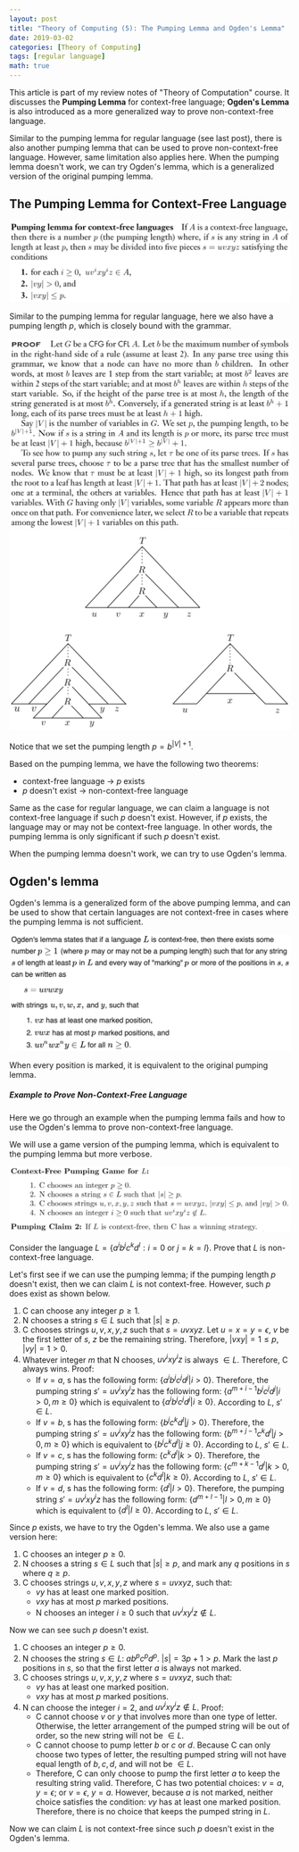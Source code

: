 ```yaml
---
layout: post
title: "Theory of Computing (5): The Pumping Lemma and Ogden's Lemma"
date: 2019-03-02
categories: [Theory of Computing]
tags: [regular language]
math: true
---
```


This article is part of my review notes of "Theory of Computation" course. It discusses the **Pumping Lemma** for context-free language; **Ogden's Lemma** is also introduced as a more generalized way to prove non-context-free language.

Similar to the pumping lemma for regular language (see last post), there is also another pumping lemma that can be used to prove non-context-free language. However, same limitation also applies here. When the pumping lemma doesn't work, we can try Ogden's lemma, which is a generalized version of the original pumping lemma.

## The Pumping Lemma for Context-Free Language

![pumping-lemma](/assets/img/legacy/pl1.png)

Similar to the pumping lemma for regular language, here we also have a pumping length $p$, which is closely bound with the grammar.

![pumping-lemma](/assets/img/legacy/pl2.png)
![pumping-lemma](/assets/img/legacy/pl3.png)

Notice that we set the pumping length $p = b^{|V|+1}$.

Based on the pumping lemma, we have the following two theorems:
* context-free language $\to$ $p$ exists
* $p$ doesn't exist $\to$ non-context-free language

Same as the case for regular language, we can claim a language is not context-free language if such $p$ doesn't exist. However, if $p$ exists, the language may or may not be context-free language. In other words, the pumping lemma is only significant if such $p$ doesn't exist.

When the pumping lemma doesn't work, we can try to use Ogden's lemma.

## Ogden's lemma

Ogden's lemma is a generalized form of the above pumping lemma, and can be used to show that certain languages are not context-free in cases where the pumping lemma is not sufficient.

![pumping-lemma](/assets/img/legacy/pl4.png)

When every position is marked, it is equivalent to the original pumping lemma.

##### Example to Prove Non-Context-Free Language

Here we go through an example when the pumping lemma fails and how to use the Ogden's lemma to prove non-context-free language.

We will use a game version of the pumping lemma, which is equivalent to the pumping lemma but more verbose.

![pumping-lemma](/assets/img/legacy/pl5.png)

Consider the language $L = \{a^i b^j c^k d^l: i=0 \text{ or } j=k=l\}$. Prove that $L$ is non-context-free language.

Let's first see if we can use the pumping lemma; if the pumping length $p$ doesn't exist, then we can claim $L$ is not context-free. However, such $p$ does exist as shown below.

1. C can choose any integer $p \geq 1$.
2. N chooses a string $s \in L$ such that $|s| \geq p$.
3. C chooses strings $u, v, x, y, z$ such that $s = uvxyz$. Let $u = x = y = \epsilon$, $v$ be the first letter of $s$, $z$ be the remaining string. Therefore, $|vxy| = 1 \leq p$, $|vy| = 1 > 0$.
4. Whatever integer $m$ that N chooses, $u v^i x y^i z$ is always $\in L$. Therefore, C always wins. Proof:
   * If $v = a$, s has the following form: $\{ a^i b^j c^j d^j | i > 0 \}$. Therefore, the pumping string $s' = u v^i x y^i z$ has the following form: $\{ a^{m+i-1} b^j c^j d^j | i > 0, m \geq 0 \}$ which is equivalent to $\{ a^i b^j c^j d^j | i \geq 0\}$. According to $L$, $s' \in L$.
   * If $v = b$, s has the following form: $\{ b^j c^k d^l | j > 0 \}$. Therefore, the pumping string $s' = u v^i x y^i z$ has the following form: $\{ b^{m+j-1} c^k d^l | j > 0, m \geq 0 \}$ which is equivalent to $\{ b^j c^k d^l | j \geq 0 \}$. According to $L$, $s' \in L$.
   * If $v = c$, s has the following form: $\{ c^k d^l | k > 0 \}$. Therefore, the pumping string $s' = u v^i x y^i z$ has the following form: $\{ c^{m+k-1} d^l | k > 0, m \geq 0 \}$ which is equivalent to $\{ c^k d^l | k \geq 0 \}$. According to $L$, $s' \in L$.
   * If $v = d$, s has the following form: $\{ d^l | l > 0 \}$. Therefore, the pumping string $s' = u v^i x y^i z$ has the following form: $\{ d^{m+l-1} | l > 0, m \geq 0 \}$ which is equivalent to $\{ d^l | l \geq 0 \}$. According to $L$, $s' \in L$.

Since $p$ exists, we have to try the Ogden's lemma. We also use a game version here:

1. C chooses an integer $p \geq 0$.
2. N chooses a string $s \in L$ such that $|s| \geq p$, and mark any $q$ positions in $s$ where $q \geq p$.
3. C chooses strings $u, v, x, y, z$ where $s = uvxyz$, such that:
   * $vy$ has at least one marked position.
   * $vxy$ has at most $p$ marked positions.
   * N chooses an integer $i \geq 0$ such that $u v^i x y^i z \notin L$.

Now we can see such $p$ doesn't exist.

1. C chooses an integer $p \geq 0$.
2. N chooses the string $s \in L$: $a b^p c^p d^p$. $|s| = 3p+1 > p$. Mark the last $p$ positions in $s$, so that the first letter $a$ is always not marked.
3. C chooses strings $u, v, x, y, z$ where $s = uvxyz$, such that:
   * $vy$ has at least one marked position.
   * $vxy$ has at most $p$ marked positions.
4. N can choose the integer $i = 2$, and $u v^i x y^i z \notin L$. Proof:
   * C cannot choose $v$ or $y$ that involves more than one type of letter. Otherwise, the letter arrangement of the pumped string will be out of order, so the new string will not be $\in L$.
   * C cannot choose to pump letter $b$ or $c$ or $d$. Because C can only choose two types of letter, the resulting pumped string will not have equal length of $b, c, d$, and will not be $\in L$.
   * Therefore, C can only choose to pump the first letter $a$ to keep the resulting string valid. Therefore, C has two potential choices: $v = a$, $y = \epsilon$; or $v = \epsilon$, $y = a$. However, because $a$ is not marked, neither choice satisfies the condition: $vy$ has at least one marked position. Therefore, there is no choice that keeps the pumped string in $L$.

Now we can claim $L$ is not context-free since such $p$ doesn't exist in the Ogden's lemma.
